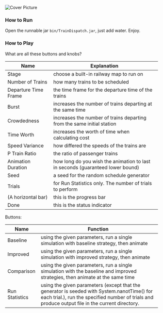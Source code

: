 ![Cover Picture](https://raw.githubusercontent.com/cPolaris/TrainDispatch/master/assets/Train-States.png)

### How to Run

Open the runnable jar `bin/TrainDispatch.jar`, just add water. Enjoy.

### How to Play

What are all these buttons and knobs?

Name | Explanation
------ | ------
Stage | choose a built-in railway map to run on
Number of Trains | how many trains to be scheduled
Departure Time Frame | the time frame for the departure time of the trains
Burst | increases the number of trains departing at the same time
Crowdedness | increases the number of trains departing from the same initial station
Time Worth | increases the worth of time when calculating cost
Speed Variance | how differed the speeds of the trains are
P Train Ratio | the ratio of passenger trains
Animation Duration | how long do you wish the animation to last in seconds (guaranteed lower bound)
Seed | a seed for the random schedule generator
Trials | for Run Statistics only. The number of trials to perform
(A horizontal bar) | this is the progress bar
Done | this is the status indicator

Buttons:

Name | Function
-----|-----
Baseline | using the given parameters, run a single simulation with baseline strategy, then animate
Improved | using the given parameters, run a single simulation with improved strategy, then animate
Comparison | using the given parameters, run a single simulation with the baseline and improved strategies, then animate at the same time
Run Statistics | using the given parameters (except that the generator is seeded with System.nanotTime() for each trial.), run the specified number of trials and produce output file in the current directory.